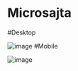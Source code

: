 # Microsajta
#Desktop
	
![image](https://user-images.githubusercontent.com/76937641/236173228-150873a1-d1db-4769-a524-791cedf706a7.png)
#Mobile
	
![image](https://user-images.githubusercontent.com/76937641/236173524-e5ad4b3d-51ad-4e13-b75c-7256e6c7dc57.png)

